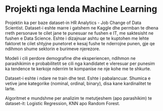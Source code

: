# Projekti nga lenda Machine Learning 

Projektin ka per baze dataset-in HR Analytics - Job Change of Data Scientist.
Dataset-i eshte marre i gatshem ne Kaggle dhe permban te dhena rreth personave te cilet jane te punesuar ne fushen e IT, me saktesisht ne fushen e Data Science. Eshte i dizajnuar ashtu qe te kuptohen me lehte faktoret te cilet shtyjne punetoret e kesaj fushe te nderrojne punen, gje qe ndihmon shume sektorin e burimeve njerezore.

Modeli i cili perdore demografine dhe eksperiencen, ndihmon ne parashikimin e probabilitetit se cili nga kandidatet e vleresuar per punesim ka tendence te kerkoje nderrim te kompanise ne nje kohe me te shkurte.

Dataset-i eshte i ndare ne train dhe test.
Eshte i pabalancuar.
Shumica e vetive jane kategorike (nominal, ordinal, binary), disa kane kardinalitet te larte.

Algoritmet e mundshme per analizim te metutjeshem (apo parashikim) te dataset-it: Logistic Regression, KNN apo Random Forest.